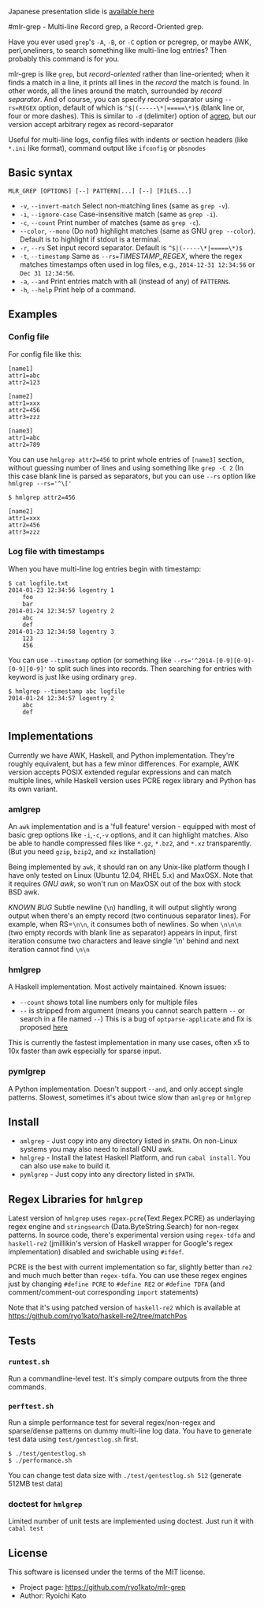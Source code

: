 Japanese presentation slide is [available here](http://www.slideshare.net/ryo1kato/mlrgrep-a-recordoriented-grep)

#mlr-grep - Multi-line Record grep, a Record-Oriented grep.

Have you ever used `grep`'s  `-A`, `-B`, or `-C` option or pcregrep, or maybe AWK, perl,oneliners, to search something like multi-line log entries?
Then probably this command is for you.

mlr-grep is like `grep`, but *_record_-oriented* rather than line-oriented; when it finds a match in a line, it prints all lines in the _record_ the match is found. In other words, all the lines around the match, surrounded by _record separator_.
And of course, you can specify record-separator using `--rs=REGEX` option, default of which is `^$|(-----\*|=====\*)$` (blank line or, four or more dashes). This is similar to `-d` (delimiter) option of [agrep](http://www.tgries.de/agrep/agrephlp.html), but our version accept arbitrary regex as record-separator

Useful for multi-line logs, config files with indents or section headers (like `*.ini` like format), command output like `ifconfig` or `pbsnodes`


## Basic syntax

`MLR_GREP [OPTIONS] [--] PATTERN[...] [--] [FILES...]`

* `-v`, `--invert-match` Select non-matching lines (same as `grep -v`).
* `-i`, `--ignore-case`  Case-insensitive match (same as `grep -i`).
* `-c`, `--count`        Print number of matches (same as `grep -c`).
* `--color`, `--mono`    (Do not) highlight matches (same as GNU `grep --color`).
                         Default is to highlight if stdout is a terminal.
* `-r`, `--rs`           Set input record separator. Default is `^$|(-----\*|=====\*)$`
* `-t`, `--timestamp`    Same as `--rs=`*TIMESTAMP_REGEX*, where the regex matches
                         timestamps often used in log files, e.g.,
                         `2014-12-31 12:34:56` or `Dec 31 12:34:56`.
* `-a`, `--and`          Print entries match with all (instead of any) of `PATTERN`s.
* `-h`, `--help`         Print help of a command.


## Examples

### Config file
For config file like this:
```
[name1]
attr1=abc
attr2=123

[name2]
attr1=xxx
attr2=456
attr3=zzz

[name3]
attr1=abc
attr2=789
```

You can use `hmlgrep attr2=456` to print whole entries of `[name3]` section, without guessing number of lines and using something like `grep -C 2` (In this case blank line is parsed as separators, but you can use `--rs` option like `hmlgrep --rs='^\['`

```
$ hmlgrep attr2=456

[name2]
attr1=xxx
attr2=456
attr3=zzz
```

### Log file with timestamps
When you have multi-line log entries begin with timestamp:

```
$ cat logfile.txt
2014-01-23 12:34:56 logentry 1
    foo
    bar
2014-01-24 12:34:57 logentry 2
    abc
    def
2014-01-23 12:34:58 logentry 3
    123
    456
```

You can use `--timestamp` option (or something like `--rs='^2014-[0-9][0-9]-[0-9][0-9]'` to split such lines into records. Then searching for entries with keyword is just like using ordinary `grep`.

```
$ hmlgrep --timestamp abc logfile
2014-01-24 12:34:57 logentry 2
    abc
    def
```


## Implementations
Currently we have AWK, Haskell, and Python implementation.
They're roughly equivalent, but has a few minor differences.
For example, AWK version accepts POSIX extended regular expressions and can match multiple lines, while Haskell version uses PCRE regex library and Python has its own variant.

### amlgrep
An `awk` implementation and is a 'full feature' version - equipped with most of basic grep options like `-i`,`-c`,`-v` options, and it can highlight matches. Also be able to handle compressed files like `*.gz`, `*.bz2`, and `*.xz` transparently. (But you need `gzip`, `bzip2`, and `xz` installation)

Being implemented by `awk`, it should ran on any Unix-like platform though I have only tested on Linux (Ubuntu 12.04, RHEL 5.x) and MaxOSX. Note that it requires *GNU awk*, so won't run on MaxOSX out of the box with stock BSD awk.

*KNOWN BUG* Subtle newline (`\n`) handling, it will output slightly wrong output when there's an empty record (two continuous separator lines). For example, when RS=`\n\n`, it consumes both of newlines. So when `\n\n\n` (two empty records with blank line as separator) appears in input, first iteration consume two characters and leave single '\n' behind and next iteration cannot find `\n\n`

### hmlgrep
A Haskell implementation. Most actively maintained.
Known issues:
* `--count` shows total line numbers only for multiple files
* `--` is stripped from argument (means you cannot search pattern `--` or search in a file named `--`) This is a bug of `optparse-applicate` and fix is proposed [here](https://github.com/pcapriotti/optparse-applicative/pull/99)

This is currently the fastest implementation in many use cases, often x5 to 10x faster than awk especially for sparse input.

### pymlgrep
A Python implementation. Doesn't support `--and`, and only accept single patterns.
Slowest, sometimes it's about twice slow than `amlgrep` or `hmlgrep`


## Install
* `amlgrep` - Just copy into any directory listed in `$PATH`. On non-Linux systems you may also need to install GNU awk.
* `hmlgrep` - Install the latest Haskell Platform, and run `cabal install`. You can also use `make` to build it.
* `pymlgrep` - Just copy into any directory listed in `$PATH`.


## Regex Libraries for `hmlgrep`
Latest version of `hmlgrep` uses `regex-pcre`(Text.Regex.PCRE) as underlaying regex engine and `stringsearch` (Data.ByteString.Search) for non-regex patterns.
In source code, there's experimental version using `regex-tdfa` and `haskell-re2` (jmillikin's version of Haskell wrapper for Google's regex implementation) disabled and swichable using `#ifdef`.

PCRE is the best with current implementation so far, slightly better than `re2` and much much better than `regex-tdfa`.
You can use these regex engines just by changing `#define PCRE` to `#define RE2` or `#define TDFA` (and comment/comment-out corresponding `import` statements)

Note that it's using patched version of `haskell-re2` which is available at https://github.com/ryo1kato/haskell-re2/tree/matchPos


## Tests

### `runtest.sh`
Run a commandline-level test. It's simply compare outputs from the three commands.

### `perftest.sh`
Run a simple performance test for several regex/non-regex and sparse/dense patterns on dummy multi-line log data.
You have to generate test data using `test/gentestlog.sh` first.

```
$ ./test/gentestlog.sh
$ ./performance.sh
```
You can change test data size with `./test/gentestlog.sh 512` (generate 512MB test data)

### doctest for `hmlgrep`
Limited number of unit tests are implemented using doctest.
Just run it with `cabal test`


## License
This software is licensed under the terms of the MIT license.
* Project page: https://github.com/ryo1kato/mlr-grep
* Author: Ryoichi Kato

